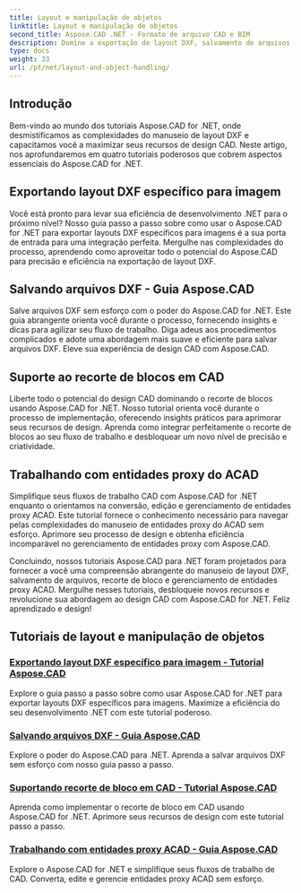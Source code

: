 ```yaml
---
title: Layout e manipulação de objetos
linktitle: Layout e manipulação de objetos
second_title: Aspose.CAD .NET - Formato de arquivo CAD e BIM
description: Domine a exportação de layout DXF, salvamento de arquivos, recorte de bloco e entidades proxy ACAD sem esforço para design CAD aprimorado usando Aspose.CAD for .NET.
type: docs
weight: 33
url: /pt/net/layout-and-object-handling/
---
```


## Introdução

Bem-vindo ao mundo dos tutoriais Aspose.CAD for .NET, onde desmistificamos as complexidades do manuseio de layout DXF e capacitamos você a maximizar seus recursos de design CAD. Neste artigo, nos aprofundaremos em quatro tutoriais poderosos que cobrem aspectos essenciais do Aspose.CAD for .NET.

 ## Exportando layout DXF específico para imagem

Você está pronto para levar sua eficiência de desenvolvimento .NET para o próximo nível? Nosso guia passo a passo sobre como usar o Aspose.CAD for .NET para exportar layouts DXF específicos para imagens é a sua porta de entrada para uma integração perfeita. Mergulhe nas complexidades do processo, aprendendo como aproveitar todo o potencial do Aspose.CAD para precisão e eficiência na exportação de layout DXF.

 ## Salvando arquivos DXF - Guia Aspose.CAD

Salve arquivos DXF sem esforço com o poder do Aspose.CAD for .NET. Este guia abrangente orienta você durante o processo, fornecendo insights e dicas para agilizar seu fluxo de trabalho. Diga adeus aos procedimentos complicados e adote uma abordagem mais suave e eficiente para salvar arquivos DXF. Eleve sua experiência de design CAD com Aspose.CAD.

 ## Suporte ao recorte de blocos em CAD

Liberte todo o potencial do design CAD dominando o recorte de blocos usando Aspose.CAD for .NET. Nosso tutorial orienta você durante o processo de implementação, oferecendo insights práticos para aprimorar seus recursos de design. Aprenda como integrar perfeitamente o recorte de blocos ao seu fluxo de trabalho e desbloquear um novo nível de precisão e criatividade.

 ## Trabalhando com entidades proxy do ACAD

Simplifique seus fluxos de trabalho CAD com Aspose.CAD for .NET enquanto o orientamos na conversão, edição e gerenciamento de entidades proxy ACAD. Este tutorial fornece o conhecimento necessário para navegar pelas complexidades do manuseio de entidades proxy do ACAD sem esforço. Aprimore seu processo de design e obtenha eficiência incomparável no gerenciamento de entidades proxy com Aspose.CAD.

Concluindo, nossos tutoriais Aspose.CAD para .NET foram projetados para fornecer a você uma compreensão abrangente do manuseio de layout DXF, salvamento de arquivos, recorte de bloco e gerenciamento de entidades proxy ACAD. Mergulhe nesses tutoriais, desbloqueie novos recursos e revolucione sua abordagem ao design CAD com Aspose.CAD for .NET. Feliz aprendizado e design!
## Tutoriais de layout e manipulação de objetos
### [Exportando layout DXF específico para imagem - Tutorial Aspose.CAD](./exporting-specific-dxf-layout-to-image/)
Explore o guia passo a passo sobre como usar Aspose.CAD for .NET para exportar layouts DXF específicos para imagens. Maximize a eficiência do seu desenvolvimento .NET com este tutorial poderoso.
### [Salvando arquivos DXF - Guia Aspose.CAD](./saving-dxf-files/)
Explore o poder do Aspose.CAD para .NET. Aprenda a salvar arquivos DXF sem esforço com nosso guia passo a passo.
### [Suportando recorte de bloco em CAD - Tutorial Aspose.CAD](./supporting-block-clipping-in-cad/)
Aprenda como implementar o recorte de bloco em CAD usando Aspose.CAD for .NET. Aprimore seus recursos de design com este tutorial passo a passo.
### [Trabalhando com entidades proxy ACAD - Guia Aspose.CAD](./working-with-acad-proxy-entities/)
Explore o Aspose.CAD for .NET e simplifique seus fluxos de trabalho de CAD. Converta, edite e gerencie entidades proxy ACAD sem esforço.